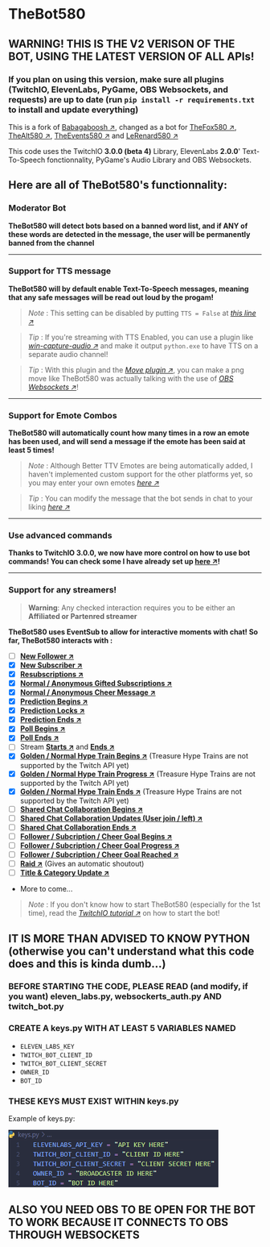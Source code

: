 # TheBot580

## **WARNING**! THIS IS THE V2 VERISON OF THE BOT, USING THE LATEST VERSION OF ALL APIs!

### If you plan on using this version, make sure all plugins (TwitchIO, ElevenLabs, PyGame, OBS Websockets, and requests) are up to date (run `pip install -r requirements.txt` to install and update everything)

This is a fork of [Babagaboosh ↗](https://www.github.com/DougDougGithub/Babagaboosh), changed as a bot for [TheFox580 ↗](https://www.twitch.tv/thefox580), [TheAlt580 ↗](https://www.twitch.tv/thealt580), [TheEvents580 ↗](https://www.twitch.tv/theevents580) and [LeRenard580 ↗](https://www.twitch.tv/lerenard580)

This code uses the TwitchIO **3.0.0 (beta 4)** Library, ElevenLabs **2.0.0**' Text-To-Speech fonctionnality, PyGame's Audio Library and OBS Websockets.

## Here are all of TheBot580's functionnality:

### Moderator Bot

**TheBot580 will detect bots based on a banned word list, and if **ANY** of these words are detected in the message, the user will be permanently banned from the channel**

---

### Support for TTS message

**TheBot580 will by default enable Text-To-Speech messages, meaning that any safe messages will be read out loud by the progam!**

> *Note* : This setting can be disabled by putting `TTS = False` at [*this line ↗*](https://github.com/TheFox580/thebot580/blob/2.0/twitch_bot.py#L296)

> *Tip* : If you're streaming with TTS Enabled, you can use a plugin like [*win-capture-audio ↗*](https://github.com/bozbez/win-capture-audio) and make it output `python.exe` to have TTS on a separate audio channel!

> *Tip* : With this plugin and the [*Move plugin ↗*](https://github.com/exeldro/obs-move-transition), you can make a png move like TheBot580 was actually talking with the use of [*OBS Websockets ↗*](https://github.com/TheFox580/thebot580/blob/2.0/twitch_bot.py#L26)!

---

### Support for Emote Combos

**TheBot580 will automatically count how many times in a row an emote has been used, and will send a message if the emote has been said at least 5 times!**

> *Note* : Although Better TTV Emotes are being automatically added, I haven't implemented custom support for the other platforms yet, so you may enter your own emotes [*here ↗*](https://github.com/TheFox580/thebot580/blob/2.0/twitch_bot.py#L149)

> *Tip* : You can modify the message that the bot sends in chat to your liking [*here ↗*](https://github.com/TheFox580/thebot580/blob/2.0/twitch_bot.py#L346)

---

### Use advanced commands

**Thanks to TwitchIO 3.0.0, we now have more control on how to use bot commands! You can check some I have already set up [here ↗](https://github.com/TheFox580/thebot580/blob/2.0/twitch_bot.py#L416)!**

---

### Support for any streamers!

> **Warning**: Any checked interaction requires you to be either an **Affiliated or Partenred streamer**

**TheBot580 uses EventSub to allow for interactive moments with chat! So far, TheBot580 interacts with :**

* [ ] [**New Follower ↗**](https://github.com/TheFox580/thebot580/blob/2.0/twitch_bot.py#L520)
* [x] [**New Subscriber ↗**](https://github.com/TheFox580/thebot580/blob/2.0/twitch_bot.py#L529)
* [x] [**Resubscriptions ↗**](https://github.com/TheFox580/thebot580/blob/2.0/twitch_bot.py#L540)
* [x] [**Normal / Anonymous Gifted Subscriptions ↗**](https://github.com/TheFox580/thebot580/blob/2.0/twitch_bot.py#L556)
* [x] [**Normal / Anonymous Cheer Message ↗**](https://github.com/TheFox580/thebot580/blob/2.0/twitch_bot.py#L569)
* [x] [**Prediction Begins ↗**](https://github.com/TheFox580/thebot580/blob/2.0/twitch_bot.py#L589)
* [x] [**Prediction Locks ↗**](https://github.com/TheFox580/thebot580/blob/2.0/twitch_bot.py#L606)
* [x] [**Prediction Ends ↗**](https://github.com/TheFox580/thebot580/blob/2.0/twitch_bot.py#L628)
* [x] [**Poll Begins ↗**](https://github.com/TheFox580/thebot580/blob/2.0/twitch_bot.py#L656)
* [x] [**Poll Ends ↗**](https://github.com/TheFox580/thebot580/blob/2.0/twitch_bot.py#L674)
* [ ] Stream [**Starts ↗**](https://github.com/TheFox580/thebot580/blob/2.0/twitch_bot.py#L691) and [**Ends ↗**](https://github.com/TheFox580/thebot580/blob/2.0/twitch_bot.py#L703)
* [x] [**Golden / Normal Hype Train Begins ↗**](https://github.com/TheFox580/thebot580/blob/2.0/twitch_bot.py#L715) (Treasure Hype Trains are not supported by the Twitch API yet)
* [x] [**Golden / Normal Hype Train Progress ↗**](https://github.com/TheFox580/thebot580/blob/2.0/twitch_bot.py#L733) (Treasure Hype Trains are not supported by the Twitch API yet)
* [x] [**Golden / Normal Hype Train Ends ↗**](https://github.com/TheFox580/thebot580/blob/2.0/twitch_bot.py#L752) (Treasure Hype Trains are not supported by the Twitch API yet)
* [ ] [**Shared Chat Collaboration Begins ↗**](https://github.com/TheFox580/thebot580/blob/2.0/twitch_bot.py#L774)
* [ ] [**Shared Chat Collaboration Updates (User join / left) ↗**](https://github.com/TheFox580/thebot580/blob/2.0/twitch_bot.py#L790)
* [ ] [**Shared Chat Collaboration Ends ↗**](https://github.com/TheFox580/thebot580/blob/2.0/twitch_bot.py#L817)
* [ ] [**Follower / Subcription / Cheer Goal Begins ↗**](https://github.com/TheFox580/thebot580/blob/2.0/twitch_bot.py#L828)
* [ ] [**Follower / Subcription / Cheer Goal Progress ↗**](https://github.com/TheFox580/thebot580/blob/2.0/twitch_bot.py#L845)
* [ ] [**Follower / Subcription / Cheer Goal Reached ↗**](https://github.com/TheFox580/thebot580/blob/2.0/twitch_bot.py#L857)
* [ ] [**Raid ↗**](https://github.com/TheFox580/thebot580/blob/2.0/twitch_bot.py#L875) (Gives an automatic shoutout)
* [ ] [**Title & Category Update ↗**](https://github.com/TheFox580/thebot580/blob/2.0/twitch_bot.py#L889)
* More to come...

> *Note* : If you don't know how to start TheBot580 (especially for the 1st time), read the [*TwitchIO tutorial ↗*](https://twitchio.dev/en/latest/getting-started/quickstart.html) on how to start the bot!

## IT IS MORE THAN ADVISED TO KNOW PYTHON (otherwise you can't understand what this code does and this is kinda dumb...)

### BEFORE STARTING THE CODE, PLEASE READ (and modify, if you want) eleven_labs.py, websockerts_auth.py AND twitch_bot.py

### CREATE A keys.py WITH AT LEAST 5 VARIABLES NAMED

* `ELEVEN_LABS_KEY`
* `TWITCH_BOT_CLIENT_ID`
* `TWITCH_BOT_CLIENT_SECRET`
* `OWNER_ID`
* `BOT_ID`

### THESE KEYS MUST EXIST WITHIN keys.py

Example of keys.py:

![5 lines, each of them having a key with an example of what is meant to be in it.](keys.png)

## ALSO YOU NEED OBS TO BE OPEN FOR THE BOT TO WORK BECAUSE IT CONNECTS TO OBS THROUGH WEBSOCKETS
